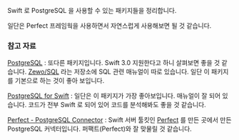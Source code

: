 Swift 로 PostgreSQL 을 사용할 수 있는 패키지들을 정리합니다. 

일단은 Perfect 프레임웍을 사용하면서 자연스럽게 사용해보면 될 것 같습니다. 

### 참고 자료

[PostgreSQL](https://github.com/Zewo/PostgreSQL) : 또다른 패키지입니다. Swift 3.0 지원한다고 하니 살펴보면 좋을 것 같습니다. [Zewo/SQL](https://github.com/Zewo/SQL) 라는 저장소에 SQL 관련 매뉴얼이 따로 있습니다. 일단 이 패키지를 기본으로 하는 것이 좋아 보입니다.

[PostgreSQL for Swift](https://github.com/vapor/postgresql) : 일단은 이 패키지가 가장 좋아보입니다. 매뉴얼이 잘 되어 있습니다. 코드가 전부 Swift 로 되어 있어 코드를 분석해봐도 좋을 것 같습니다. 

[Perfect - PostgreSQL Connector](https://github.com/PerfectlySoft/Perfect-PostgreSQL) : Swift 서버 툴킷인 [Perfect](http://perfect.org) 를 만든 곳에서 만든 PostgreSQL 커넥터입니다. 퍼팩트(Perfect)와 잘 맞물릴 것 같습니다. 